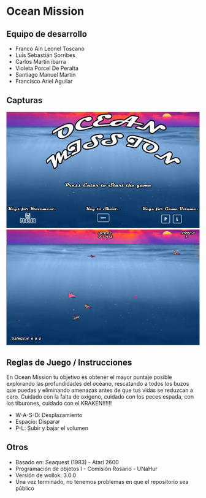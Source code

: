 # Ocean Mission

## Equipo de desarrollo

- Franco Ain Leonel Toscano
- Luís Sebastián Sorribes
- Carlos Martín ibarra
- Violeta Porcel De Peralta
- Santiago Manuel Martín
- Francisco Ariel Aguilar

## Capturas

<img src="/capturas/captura 1.png"/>
<img src="/capturas/captura 2.png"/>

## Reglas de Juego / Instrucciones

En Ocean Mission tu objetivo es obtener el mayor puntaje posible explorando las profundidades del océano, rescatando a todos los buzos que puedas y eliminando amenazas antes de que tus vidas se reduzcan a cero.
Cuidado con la falta de oxígeno, cuidado con los peces espada, con los tiburones, cuidado con el KRAKEN!!!!!!

- W-A-S-D: Desplazamiento
- Espacio: Disparar
- P-L: Subir y bajar el volumen


## Otros

- Basado en: Seaquest (1983) - Atari 2600
- Programación de objetos I - Comisión Rosario - UNaHur
- Versión de wollok: 3.0.0
- Una vez terminado, no tenemos problemas en que el repositorio sea público
